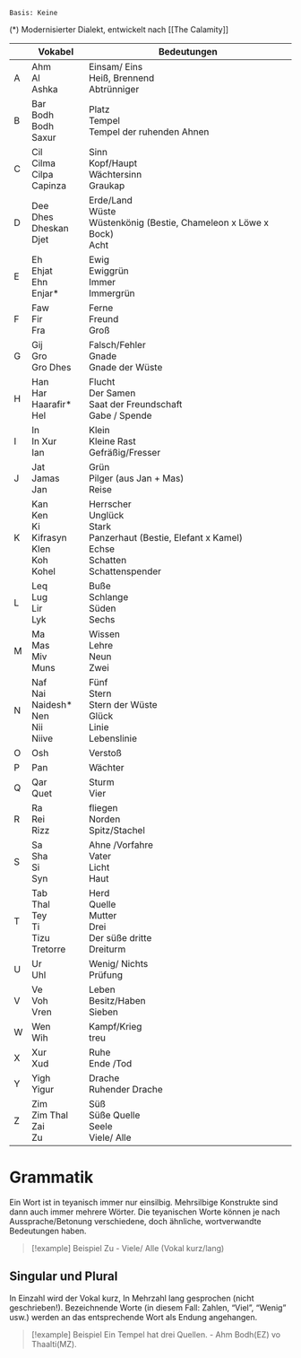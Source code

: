 	Basis: Keine

(\*) Modernisierter Dialekt, entwickelt nach [[The Calamity]]

|     | **Vokabel**                                            | **Bedeutungen**                                                                                                 |
| --- | ------------------------------------------------------ | --------------------------------------------------------------------------------------------------------------- |
| A   | Ahm<br>Al<br>Ashka                                     | Einsam/ Eins<br>Heiß, Brennend<br>Abtrünniger                                                                   |
| B   | Bar<br>Bodh  <br>Bodh Saxur                            | Platz<br>Tempel  <br>Tempel der ruhenden Ahnen                                                                  |
| C   | Cil<br>Cilma<br>Cilpa<br>Capinza                       | Sinn<br>Kopf/Haupt<br>Wächtersinn<br>Graukap                                                                    |
| D   | Dee<br>Dhes<br>Dheskan<br>Djet                         | Erde/Land<br>Wüste<br>Wüstenkönig (Bestie, Chameleon x Löwe x Bock)<br>Acht                                     |
| E   | Eh<br>Ehjat<br>Ehn<br>Enjar*                           | Ewig<br>Ewiggrün<br>Immer<br>Immergrün                                                                          |
| F   | Faw<br>Fir<br>Fra                                      | Ferne<br>Freund<br>Groß                                                                                         |
| G   | Gij<br>Gro<br>Gro Dhes                                 | Falsch/Fehler<br>Gnade<br>Gnade der Wüste                                                                       |
| H   | Han<br>Har<br>Haarafir*<br>Hel                         | Flucht<br>Der Samen<br>Saat der Freundschaft<br>Gabe / Spende                                                   |
| I   | In<br>In Xur<br>Ian                                    | Klein<br>Kleine Rast<br>Gefräßig/Fresser                                                                        |
| J   | Jat<br>Jamas<br>Jan                                    | Grün<br>Pilger (aus Jan + Mas)<br>Reise                                                                         |
| K   | Kan<br>Ken  <br>Ki<br>Kifrasyn<br>Klen<br>Koh<br>Kohel | Herrscher<br>Unglück  <br>Stark<br>Panzerhaut (Bestie, Elefant x Kamel)<br>Echse<br>Schatten<br>Schattenspender |
| L   | Leq<br>Lug<br>Lir<br>Lyk                               | Buße<br>Schlange<br>Süden<br>Sechs                                                                              |
| M   | Ma<br>Mas<br>Miv<br>Muns                               | Wissen  <br>Lehre<br>Neun<br>Zwei                                                                               |
| N   | Naf<br>Nai<br>Naidesh*<br>Nen<br>Nii  <br>Niive        | Fünf<br>Stern<br>Stern der Wüste<br>Glück<br>Linie  <br>Lebenslinie                                             |
| O   | Osh                                                    | Verstoß                                                                                                         |
| P   | Pan                                                    | Wächter                                                                                                         |
| Q   | Qar<br>Quet                                            | Sturm<br>Vier                                                                                                   |
| R   | Ra<br>Rei<br>Rizz                                      | fliegen<br>Norden<br>Spitz/Stachel                                                                              |
| S   | Sa  <br>Sha<br>Si<br>Syn                               | Ahne /Vorfahre  <br>Vater<br>Licht<br>Haut                                                                      |
| T   | Tab<br>Thal<br>Tey<br>Ti<br>Tizu<br>Tretorre           | Herd<br>Quelle<br>Mutter<br>Drei<br>Der süße dritte<br>Dreiturm                                                 |
| U   | Ur<br>Uhl                                              | Wenig/ Nichts<br>Prüfung                                                                                        |
| V   | Ve<br>Voh<br>Vren                                      | Leben<br>Besitz/Haben<br>Sieben                                                                                 |
| W   | Wen<br>Wih                                             | Kampf/Krieg<br>treu                                                                                             |
| X   | Xur<br>Xud                                             | Ruhe<br>Ende /Tod                                                                                               |
| Y   | Yigh<br>Yigur                                          | Drache<br>Ruhender Drache                                                                                       |
| Z   | Zim<br>Zim Thal<br>Zai<br>Zu                           | Süß<br>Süße Quelle<br>Seele<br>Viele/ Alle                                                                      |
# Grammatik
Ein Wort ist in teyanisch immer nur einsilbig. Mehrsilbige Konstrukte sind dann auch immer mehrere Wörter.
Die teyanischen Worte können je nach Aussprache/Betonung verschiedene, doch ähnliche, wortverwandte Bedeutungen haben. 
> [!example] Beispiel
> Zu - Viele/ Alle (Vokal kurz/lang)
## Singular und Plural
In Einzahl wird der Vokal kurz, In Mehrzahl lang gesprochen (nicht geschrieben!).
Bezeichnende Worte (in diesem Fall: Zahlen, “Viel”, “Wenig” usw.) werden an das entsprechende Wort als Endung angehangen.

> [!example] Beispiel
Ein Tempel hat drei Quellen. - Ahm Bodh(EZ) vo Thaalti(MZ).

